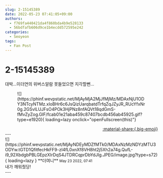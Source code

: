 ```yaml
---
slug: 2-15145389
date: 2022-05-23 07:41:05+09:00
authors:
  - f769fa440421da4f860bda4b9e528133
  - 56bdfafb606d9ce1b4ecdd572595e242
categories:
  - Seoyeon
tags:
  - Fan Post
---
```


# 2-15145389

<div class="post-container" markdown="1">
<div class="content-container md-sidebar__scrollwrap" markdown="1">

대박...이더연의 위버스알람 못들었으면 지각할뻔...
<figure markdown="1">
![](https://phinf.wevpstatic.net/MjAyMjA2MjJfMjMz/MDAxNjU1ODY3NTcyNTMz.xIoBHr6c6JsQizUarqbatdTrfqZqJZyJR_RUcYfxNr0g.2GSvlLUJFsO4POk3HjPNz8nfAQVt18qdGmS-fMvZyZog.GIF/fcab01e21aba459c87407bcdb456ab45925.gif?type=e1920){ loading=lazy onclick="openFullscreen(this)"}
</figure>


</div>
</div>

<div style="text-align: right;" markdown="1">
<a href="https://weverse.io/fromis9/fanpost/2-15145389" style="text-align: right;">:material-share:{.big-emoji}</a>
</div>
---

<div class="comments-container md-sidebar__scrollwrap" markdown="1">
<div class="comment" markdown="1">
<div class='id-container' markdown="1">
![](https://phinf.wevpstatic.net/MjAyNDEyMDZfMTk0/MDAxNzMzNDYzMTU3ODYw.tGTD1QfitfecHkFF9-zI4fL0xnXf8VH8ht2j5Xh2a74g.QufL-i9_92XbdgbPBLGEpzXIrDqS4JTDRCqprDbYdJIg.JPEG/image.jpg?type=s72){ loading=lazy }
**<span class="artist">더여니</span>** <small>May 23 2022, 07:41</small><br>
</div>
<div class='comment-body' markdown="1">
 내가 깨워줬당!
</div>
</div>
</div>
---
